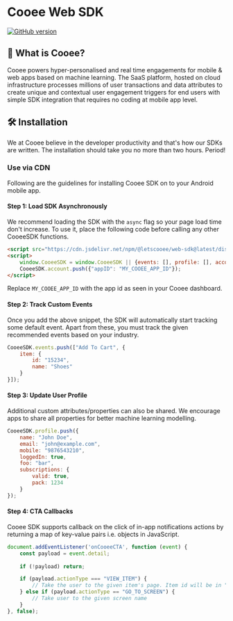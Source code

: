 # Cooee Web SDK

[![GitHub version](https://badge.fury.io/gh/letscooee%2Fcooee-android-sdk.svg)](https://badge.fury.io/gh/letscooee%2Fcooee-android-sdk)

## 👋 What is Cooee?

Cooee powers hyper-personalised and real time engagements for mobile & web apps based on machine learning. The SaaS
platform, hosted on cloud infrastructure processes millions of user transactions and data attributes to create unique
and contextual user engagement triggers for end users with simple SDK integration that requires no coding at mobile app
level.

## 🛠 Installation

We at Cooee believe in the developer productivity and that's how our SDKs are written. The installation should take you
no more than two hours. Period!

### Use via CDN

Following are the guidelines for installing Cooee SDK on to your Android mobile app.

#### Step 1: Load SDK Asynchronously

We recommend loading the SDK with the `async` flag so your page load time don't increase. To use it, place the following
code before calling any other CooeeSDK functions.

```html
<script src="https://cdn.jsdelivr.net/npm/@letscooee/web-sdk@latest/dist/sdk.min.js" async></script>
<script>
    window.CooeeSDK = window.CooeeSDK || {events: [], profile: [], account: [], screen: []};
    CooeeSDK.account.push({"appID": "MY_COOEE_APP_ID"});
</script>
```

Replace `MY_COOEE_APP_ID` with the app id as seen in your Cooee dashboard.

#### Step 2: Track Custom Events

Once you add the above snippet, the SDK will automatically start tracking some default event. Apart from these, you must
track the given recommended events based on your industry.

```javascript
CooeeSDK.events.push(["Add To Cart", {
    item: {
        id: "15234",
        name: "Shoes"
    }
}]);
```

#### Step 3: Update User Profile

Additional custom attributes/properties can also be shared. We encourage apps to share all properties for better machine
learning modelling.

```javascript
CooeeSDK.profile.push({
    name: "John Doe",
    email: "john@example.com",
    mobile: "9876543210",
    loggedIn: true,
    foo: "bar",
    subscriptions: {
        valid: true,
        pack: 1234
    }
});
```

#### Step 4: CTA Callbacks

Cooee SDK supports callback on the click of in-app notifications actions by returning a map of key-value
pairs i.e. objects in JavaScript.

```javascript
document.addEventListener('onCooeeCTA', function (event) {
    const payload = event.detail;
    
    if (!payload) return;

    if (payload.actionType === "VIEW_ITEM") {
        // Take the user to the given item's page. Item id will be in "payload.id"
    } else if (payload.actionType == "GO_TO_SCREEN") {
        // Take user to the given screen name
    }
}, false);
```

